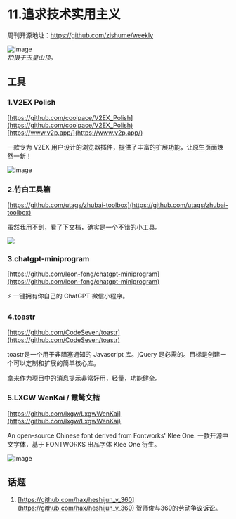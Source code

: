 # 11.追求技术实用主义

周刊开源地址：https://github.com/zishume/weekly

![image](https://cdn.staticaly.com/gh/zishume/imgurl@main/images/20230418/image.3db6uxqkx0e0.webp)  
*拍摄于玉皇山顶。*

## 工具

### 1.V2EX Polish
[https://github.com/coolpace/V2EX_Polish](https://github.com/coolpace/V2EX_Polish)  
[https://www.v2p.app/](https://www.v2p.app/)

一款专为 V2EX 用户设计的浏览器插件，提供了丰富的扩展功能，让原生页面焕然一新！

![image](https://cdn.staticaly.com/gh/zishume/imgurl@main/images/20230418/image.4vmvru394su0.webp)

### 2.竹白工具箱
[https://github.com/utags/zhubai-toolbox](https://github.com/utags/zhubai-toolbox)

虽然我用不到，看了下文档，确实是一个不错的小工具。

![](https://cdn.staticaly.com/gh/zishume/imgurl@main/images/20230417/image.6nb0xvp9k1g0.webp)

### 3.chatgpt-miniprogram
[https://github.com/leon-fong/chatgpt-miniprogram](https://github.com/leon-fong/chatgpt-miniprogram)

⚡️ 一键拥有你自己的 ChatGPT 微信小程序。

### 4.toastr
[https://github.com/CodeSeven/toastr](https://github.com/CodeSeven/toastr)

toastr是一个用于非阻塞通知的 Javascript 库。jQuery 是必需的。目标是创建一个可以定制和扩展的简单核心库。

拿来作为项目中的消息提示非常好用，轻量，功能健全。

### 5.LXGW WenKai / 霞鹜文楷
[https://github.com/lxgw/LxgwWenKai](https://github.com/lxgw/LxgwWenKai)

An open-source Chinese font derived from Fontworks' Klee One. 一款开源中文字体，基于 FONTWORKS 出品字体 Klee One 衍生。

![image](https://cdn.staticaly.com/gh/zishume/imgurl@main/images/20230421/image.4k8dwgm387w0.webp)


## 话题

1. [https://github.com/hax/heshijun_v_360](https://github.com/hax/heshijun_v_360)  贺师俊与360的劳动争议诉讼。
